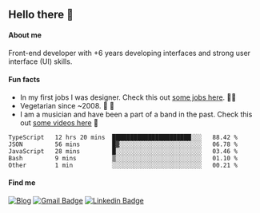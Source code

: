 ## Hello there 🤘

#### About me

Front-end developer with +6 years developing interfaces and strong user interface (UI) skills.

#### Fun facts

- In my first jobs I was designer. Check this out [some jobs here](https://www.behance.net/edermunhoz1384). 👨‍💻
- Vegetarian since ~2008. 🌱 🍄
- I am a musician and have been a part of a band in the past. Check this out [some videos here](https://www.youtube.com/watch?v=73xqyuybYWc&ab_channel=OrckOut) 🎸

<!--START_SECTION:waka-->
```text
TypeScript   12 hrs 20 mins  ██████████████████████░░░   88.42 % 
JSON         56 mins         █▓░░░░░░░░░░░░░░░░░░░░░░░   06.78 % 
JavaScript   28 mins         █░░░░░░░░░░░░░░░░░░░░░░░░   03.46 % 
Bash         9 mins          ▒░░░░░░░░░░░░░░░░░░░░░░░░   01.10 % 
Other        1 min           ░░░░░░░░░░░░░░░░░░░░░░░░░   00.21 % 
```
<!--END_SECTION:waka-->

#### Find me

[![Blog](https://img.shields.io/badge/blog-https%3A%2F%2Federmunhozsantos.com%2F-orange)](https://edermunhozsantos.netlify.app/)
[![Gmail Badge](https://img.shields.io/badge/-edermunhozsantos@gmail.com-c14438?style=flat-square&logo=Gmail&logoColor=white&link=mailto:edermunhozsantos@gmail.com)](mailto:edermunhozsantos@gmail.com)
[![Linkedin Badge](https://img.shields.io/badge/-LinkedIn-blue?style=flat-square&logo=Linkedin&logoColor=white&link=eder-munhoz-dos-santos-52965b66)](https://www.linkedin.com/in/eder-munhoz-dos-santos-52965b66)
